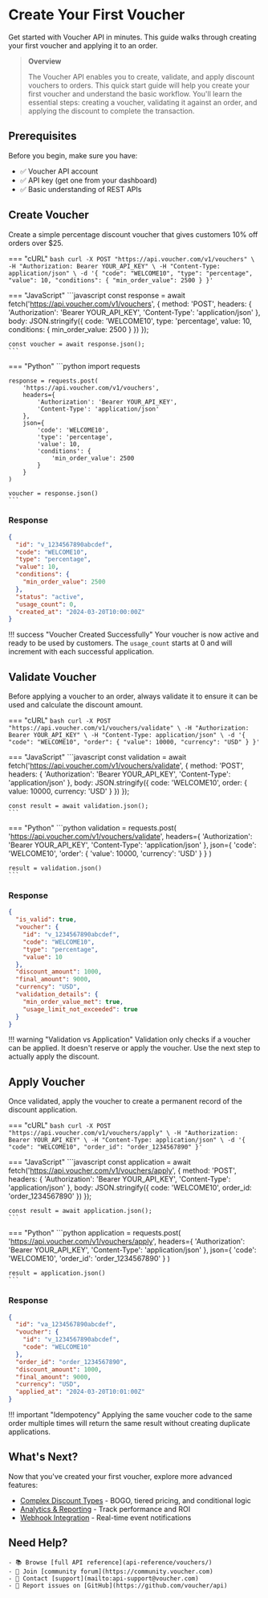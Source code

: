 # Create Your First Voucher

Get started with Voucher API in minutes. This guide walks through creating your first voucher and applying it to an order.

> **Overview**
> 
> The Voucher API enables you to create, validate, and apply discount vouchers to orders. This quick start guide will help you create your first voucher and understand the basic workflow. You'll learn the essential steps: creating a voucher, validating it against an order, and applying the discount to complete the transaction.

## Prerequisites
  
  Before you begin, make sure you have:

  - ✅ Voucher API account
  - ✅ API key (get one from your dashboard)
  - ✅ Basic understanding of REST APIs

## Create Voucher

Create a simple percentage discount voucher that gives customers 10% off orders over $25.

=== "cURL"
    ```bash
    curl -X POST "https://api.voucher.com/v1/vouchers" \
      -H "Authorization: Bearer YOUR_API_KEY" \
      -H "Content-Type: application/json" \
      -d '{
        "code": "WELCOME10",
        "type": "percentage",
        "value": 10,
        "conditions": {
          "min_order_value": 2500
        }
      }'
    ```

=== "JavaScript"
    ```javascript
    const response = await fetch('https://api.voucher.com/v1/vouchers', {
      method: 'POST',
      headers: {
        'Authorization': 'Bearer YOUR_API_KEY',
        'Content-Type': 'application/json'
      },
      body: JSON.stringify({
        code: 'WELCOME10',
        type: 'percentage',
        value: 10,
        conditions: {
          min_order_value: 2500
        }
      })
    });
    
    const voucher = await response.json();
    ```

=== "Python"
    ```python
    import requests

    response = requests.post(
        'https://api.voucher.com/v1/vouchers',
        headers={
            'Authorization': 'Bearer YOUR_API_KEY',
            'Content-Type': 'application/json'
        },
        json={
            'code': 'WELCOME10',
            'type': 'percentage',
            'value': 10,
            'conditions': {
                'min_order_value': 2500
            }
        }
    )
    
    voucher = response.json()
    ```

### Response

```json
{
  "id": "v_1234567890abcdef",
  "code": "WELCOME10",
  "type": "percentage",
  "value": 10,
  "conditions": {
    "min_order_value": 2500
  },
  "status": "active",
  "usage_count": 0,
  "created_at": "2024-03-20T10:00:00Z"
}
```

!!! success "Voucher Created Successfully"
    Your voucher is now active and ready to be used by customers. The `usage_count` starts at 0 and will increment with each successful application.

## Validate Voucher

Before applying a voucher to an order, always validate it to ensure it can be used and calculate the discount amount.

=== "cURL"
    ```bash
    curl -X POST "https://api.voucher.com/v1/vouchers/validate" \
      -H "Authorization: Bearer YOUR_API_KEY" \
      -H "Content-Type: application/json" \
      -d '{
        "code": "WELCOME10",
        "order": {
          "value": 10000,
          "currency": "USD"
        }
      }'
    ```

=== "JavaScript"
    ```javascript
    const validation = await fetch('https://api.voucher.com/v1/vouchers/validate', {
      method: 'POST',
      headers: {
        'Authorization': 'Bearer YOUR_API_KEY',
        'Content-Type': 'application/json'
      },
      body: JSON.stringify({
        code: 'WELCOME10',
        order: {
          value: 10000,
          currency: 'USD'
        }
      })
    });
    
    const result = await validation.json();
    ```

=== "Python"
    ```python
    validation = requests.post(
        'https://api.voucher.com/v1/vouchers/validate',
        headers={
            'Authorization': 'Bearer YOUR_API_KEY',
            'Content-Type': 'application/json'
        },
        json={
            'code': 'WELCOME10',
            'order': {
                'value': 10000,
                'currency': 'USD'
            }
        }
    )
    
    result = validation.json()
    ```

### Response

```json
{
  "is_valid": true,
  "voucher": {
    "id": "v_1234567890abcdef",
    "code": "WELCOME10",
    "type": "percentage",
    "value": 10
  },
  "discount_amount": 1000,
  "final_amount": 9000,
  "currency": "USD",
  "validation_details": {
    "min_order_value_met": true,
    "usage_limit_not_exceeded": true
  }
}
```

!!! warning "Validation vs Application"
    Validation only checks if a voucher can be applied. It doesn't reserve or apply the voucher. Use the next step to actually apply the discount.

## Apply Voucher

Once validated, apply the voucher to create a permanent record of the discount application.

=== "cURL"
    ```bash
    curl -X POST "https://api.voucher.com/v1/vouchers/apply" \
      -H "Authorization: Bearer YOUR_API_KEY" \
      -H "Content-Type: application/json" \
      -d '{
        "code": "WELCOME10",
        "order_id": "order_1234567890"
      }'
    ```

=== "JavaScript"
    ```javascript
    const application = await fetch('https://api.voucher.com/v1/vouchers/apply', {
      method: 'POST',
      headers: {
        'Authorization': 'Bearer YOUR_API_KEY',
        'Content-Type': 'application/json'
      },
      body: JSON.stringify({
        code: 'WELCOME10',
        order_id: 'order_1234567890'
      })
    });
    
    const result = await application.json();
    ```

=== "Python"
    ```python
    application = requests.post(
        'https://api.voucher.com/v1/vouchers/apply',
        headers={
            'Authorization': 'Bearer YOUR_API_KEY',
            'Content-Type': 'application/json'
        },
        json={
            'code': 'WELCOME10',
            'order_id': 'order_1234567890'
        }
    )
    
    result = application.json()
    ```

### Response

```json
{
  "id": "va_1234567890abcdef",
  "voucher": {
    "id": "v_1234567890abcdef",
    "code": "WELCOME10"
  },
  "order_id": "order_1234567890",
  "discount_amount": 1000,
  "final_amount": 9000,
  "currency": "USD",
  "applied_at": "2024-03-20T10:01:00Z"
}
```

!!! important "Idempotency"
    Applying the same voucher code to the same order multiple times will return the same result without creating duplicate applications.

## What's Next?

Now that you've created your first voucher, explore more advanced features:

- [Complex Discount Types](guides/complex-discounts/) - BOGO, tiered pricing, and conditional logic
- [Analytics & Reporting](api-reference/analytics/) - Track performance and ROI
- [Webhook Integration](reference/webhooks/) - Real-time event notifications

## Need Help?    
    - 📚 Browse [full API reference](api-reference/vouchers/)
    - 💬 Join [community forum](https://community.voucher.com)
    - 📧 Contact [support](mailto:api-support@voucher.com)
    - 🐛 Report issues on [GitHub](https://github.com/voucher/api)
